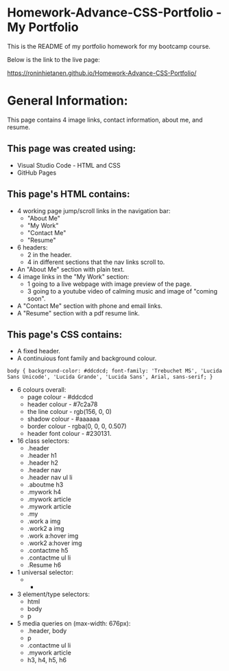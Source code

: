 # Homework-Advance-CSS-Portfolio - My Portfolio
This is the README of my portfolio homework for my bootcamp course.

Below is the link to the live page:

https://roninhietanen.github.io/Homework-Advance-CSS-Portfolio/

# General Information:

This page contains 4 image links, contact information, about me, and resume.

## This page was created using:
- Visual Studio Code - HTML and CSS
- GitHub Pages

## This page's HTML contains:

- 4 working page jump/scroll links in the navigation bar:
  - "About Me"
  - "My Work"
  - "Contact Me"
  - "Resume"
- 6 headers:
  - 2 in the header.
  - 4 in different sections that the nav links scroll to.
- An "About Me" section with plain text.
- 4 image links in the "My Work" section:
  - 1 going to a live webpage with image preview of the page.
  - 3 going to a youtube video of calming music and image of "coming soon".
- A "Contact Me" section with phone and email links.
- A "Resume" section with a pdf resume link.

## This page's CSS contains:
- A fixed header.
- A continuious font family and background colour.

`body {
  background-color: #ddcdcd;
  font-family: 'Trebuchet MS', 'Lucida Sans Unicode', 'Lucida Grande', 'Lucida Sans', Arial, sans-serif;
}`

- 6 colours overall:
  - page colour - #ddcdcd
  - header colour - #7c2a78
  - the line colour - rgb(156, 0, 0)
  - shadow colour - #aaaaaa
  - border colour - rgba(0, 0, 0, 0.507)
  - header font colour - #230131.
- 16 class selectors:
  - .header
  - .header h1
  - .header h2
  - .header nav
  - .header nav ul li
  - .aboutme h3
  - .mywork h4
  - .mywork article
  - .mywork article
  - .my
  - .work a img
  - .work2 a img
  - .work a:hover img
  - .work2 a:hover img
  - .contactme h5
  - .contactme ul li
  - .Resume h6
- 1 universal selector:
  - *
- 3 element/type selectors:
  - html
  - body
  - p
- 5 media queries on (max-width: 676px):
  - .header, body
  - p
  - .contactme ul li
  - .mywork article
  - h3, h4, h5, h6
